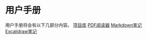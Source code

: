 # 用户手册

用户手册将会有以下几部分内容。
[项目库](./library.md) 
[PDF阅读器](./pdf-reader.md) 
[Markdown笔记](./live-markdown.md)
[Excalidraw笔记](./excalidraw.md) 
